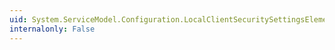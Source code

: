 ```yaml
---
uid: System.ServiceModel.Configuration.LocalClientSecuritySettingsElement.ReplayCacheSize
internalonly: False
---
```

